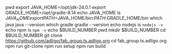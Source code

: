 pwd
export JAVA_HOME=/opt/jdk-24.0.1
export GRADLE_HOME=/opt/gradle-8.14
echo JAVA_HOME is $JAVA_HOME
export PATH=$JAVA_HOME/bin:$PATH:$GRADLE_HOME/bin
which java
java --version
which gradle
gradle --version
echo nodejs is `nodejs -v`
echo npm is `npm -v`
echo $BUILD_NUMBER
pwd
mkdir $BUILD_NUMBER
cd $BUILD_NUMBER
git clone https://github.com/adligo/fab_group.ts.adligo.org
cd fab_group.ts.adligo.org
npm run git-clone
npm run setup
npm run build